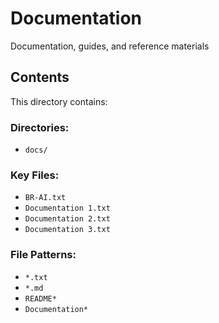 # Documentation

Documentation, guides, and reference materials

## Contents
This directory contains:

### Directories:
- `docs/`

### Key Files:
- `BR-AI.txt`
- `Documentation 1.txt`
- `Documentation 2.txt`
- `Documentation 3.txt`

### File Patterns:
- `*.txt`
- `*.md`
- `README*`
- `Documentation*`
